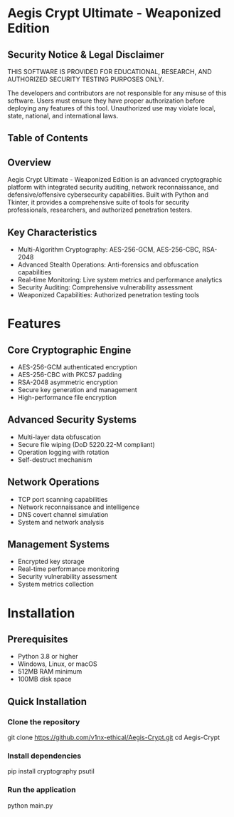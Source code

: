 # Aegis Crypt Ultimate - Weaponized Edition

## Security Notice & Legal Disclaimer

THIS SOFTWARE IS PROVIDED FOR EDUCATIONAL, RESEARCH, AND AUTHORIZED SECURITY TESTING PURPOSES ONLY.

The developers and contributors are not responsible for any misuse of this software. Users must ensure they have proper authorization before deploying any features of this tool. Unauthorized use may violate local, state, national, and international laws.

## Table of Contents

## Overview

Aegis Crypt Ultimate - Weaponized Edition is an advanced cryptographic platform with integrated security auditing, network reconnaissance, and defensive/offensive cybersecurity capabilities. Built with Python and Tkinter, it provides a comprehensive suite of tools for security professionals, researchers, and authorized penetration testers.

## Key Characteristics

- Multi-Algorithm Cryptography: AES-256-GCM, AES-256-CBC, RSA-2048
- Advanced Stealth Operations: Anti-forensics and obfuscation capabilities
- Real-time Monitoring: Live system metrics and performance analytics
- Security Auditing: Comprehensive vulnerability assessment
- Weaponized Capabilities: Authorized penetration testing tools

# Features

## Core Cryptographic Engine

- AES-256-GCM authenticated encryption
- AES-256-CBC with PKCS7 padding
- RSA-2048 asymmetric encryption
- Secure key generation and management
- High-performance file encryption

## Advanced Security Systems

- Multi-layer data obfuscation
- Secure file wiping (DoD 5220.22-M compliant)
- Operation logging with rotation
- Self-destruct mechanism

## Network Operations

- TCP port scanning capabilities
- Network reconnaissance and intelligence
- DNS covert channel simulation
- System and network analysis

## Management Systems

- Encrypted key storage
- Real-time performance monitoring
- Security vulnerability assessment
- System metrics collection

# Installation

## Prerequisites

- Python 3.8 or higher
- Windows, Linux, or macOS
- 512MB RAM minimum
- 100MB disk space

## Quick Installation


### Clone the repository
git clone https://github.com/v1nx-ethical/Aegis-Crypt.git
cd Aegis-Crypt

### Install dependencies
pip install cryptography psutil

### Run the application
python main.py
